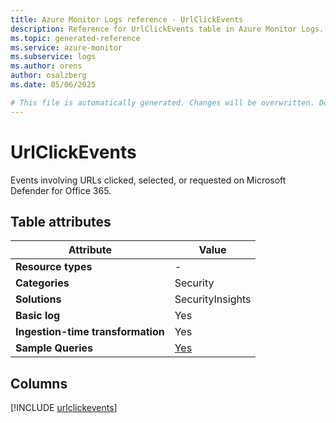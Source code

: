 ```yaml
---
title: Azure Monitor Logs reference - UrlClickEvents
description: Reference for UrlClickEvents table in Azure Monitor Logs.
ms.topic: generated-reference
ms.service: azure-monitor
ms.subservice: logs
ms.author: orens
author: osalzberg
ms.date: 05/06/2025

# This file is automatically generated. Changes will be overwritten. Do not change this file directly.
---
```


# UrlClickEvents

Events involving URLs clicked, selected, or requested on Microsoft Defender for Office 365.


## Table attributes

|Attribute|Value|
|---|---|
|**Resource types**|-|
|**Categories**|Security|
|**Solutions**| SecurityInsights|
|**Basic log**|Yes|
|**Ingestion-time transformation**|Yes|
|**Sample Queries**|[Yes](/azure/azure-monitor/reference/queries/urlclickevents)|



## Columns
  
[!INCLUDE [urlclickevents](~/reusable-content/ce-skilling/azure/includes/azure-monitor/reference/tables/urlclickevents-include.md)]
